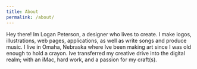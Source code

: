 ```yaml
---
title: About
permalink: /about/
---
```


Hey there! Im Logan Peterson, a designer who lives to create. I make logos, illustrations, web pages, applications, as well as write songs and produce music. I live in Omaha, Nebraska where Ive been making art since I was old enough to hold a crayon. Ive transferred my creative drive into the digital realm; with an iMac, hard work, and a passion for my craft(s).
